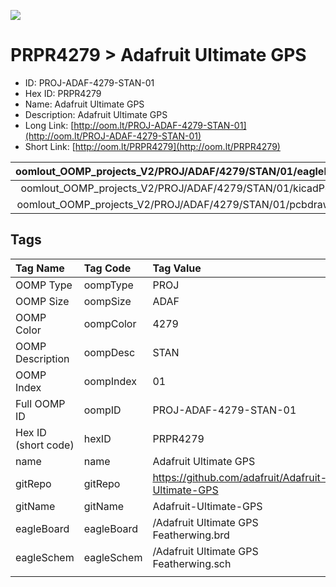 


  
![][im]
# PRPR4279 > Adafruit Ultimate GPS

- ID: PROJ-ADAF-4279-STAN-01
- Hex ID: PRPR4279
- Name: Adafruit Ultimate GPS
- Description: Adafruit Ultimate GPS
- Long Link: [http://oom.lt/PROJ-ADAF-4279-STAN-01](http://oom.lt/PROJ-ADAF-4279-STAN-01)
- Short Link: [http://oom.lt/PRPR4279](http://oom.lt/PRPR4279)
  

|oomlout_OOMP_projects_V2/PROJ/ADAF/4279/STAN/01/eagleImage.png|oomlout_OOMP_projects_V2/PROJ/ADAF/4279/STAN/01/eagleSchemImage.png|oomlout_OOMP_projects_V2/PROJ/ADAF/4279/STAN/01/kicadPcb3dFront.png|oomlout_OOMP_projects_V2/PROJ/ADAF/4279/STAN/01/kicadPcb3dBack.png|
| :---: | :---: | :---: | :---: |
|oomlout_OOMP_projects_V2/PROJ/ADAF/4279/STAN/01/kicadPcb3d.png|oomlout_OOMP_projects_V2/PROJ/ADAF/4279/STAN/01/bomBack.png|oomlout_OOMP_projects_V2/PROJ/ADAF/4279/STAN/01/bomFront.png|oomlout_OOMP_projects_V2/PROJ/ADAF/4279/STAN/01/pcbdraw.svg|
|oomlout_OOMP_projects_V2/PROJ/ADAF/4279/STAN/01/pcbdrawBack.svg||||

## Tags
  

|Tag Name|Tag Code|Tag Value|
| :--- | :--- | :--- |
|OOMP Type|oompType|PROJ|
|OOMP Size|oompSize|ADAF|
|OOMP Color|oompColor|4279|
|OOMP Description|oompDesc|STAN|
|OOMP Index|oompIndex|01|
|Full OOMP ID|oompID|PROJ-ADAF-4279-STAN-01|
|Hex ID (short code)|hexID|PRPR4279|
|name|name|Adafruit Ultimate GPS|
|gitRepo|gitRepo|https://github.com/adafruit/Adafruit-Ultimate-GPS|
|gitName|gitName|Adafruit-Ultimate-GPS|
|eagleBoard|eagleBoard|/Adafruit Ultimate GPS Featherwing.brd|
|eagleSchem|eagleSchem|/Adafruit Ultimate GPS Featherwing.sch|
||||



[im]: PROJ/ADAF/4279/STAN/01/kicadPcb3d_450.png
